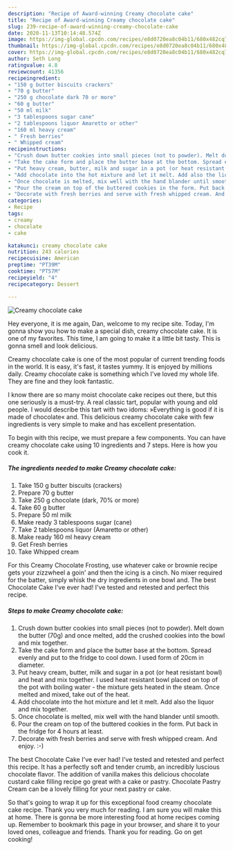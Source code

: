 ```yaml
---
description: "Recipe of Award-winning Creamy chocolate cake"
title: "Recipe of Award-winning Creamy chocolate cake"
slug: 239-recipe-of-award-winning-creamy-chocolate-cake
date: 2020-11-13T10:14:48.574Z
image: https://img-global.cpcdn.com/recipes/e8d0720ea8c04b11/680x482cq70/creamy-chocolate-cake-recipe-main-photo.jpg
thumbnail: https://img-global.cpcdn.com/recipes/e8d0720ea8c04b11/680x482cq70/creamy-chocolate-cake-recipe-main-photo.jpg
cover: https://img-global.cpcdn.com/recipes/e8d0720ea8c04b11/680x482cq70/creamy-chocolate-cake-recipe-main-photo.jpg
author: Seth Long
ratingvalue: 4.8
reviewcount: 41356
recipeingredient:
- "150 g butter biscuits crackers"
- "70 g butter"
- "250 g chocolate dark 70 or more"
- "60 g butter"
- "50 ml milk"
- "3 tablespoons sugar cane"
- "2 tablespoons liquor Amaretto or other"
- "160 ml heavy cream"
- " Fresh berries"
- " Whipped cream"
recipeinstructions:
- "Crush down butter cookies into small pieces (not to powder). Melt down the butter (70g) and once melted, add the crushed cookies into the bowl and mix together."
- "Take the cake form and place the butter base at the bottom. Spread evenly and put to the fridge to cool down. I used form of 20cm in diameter."
- "Put heavy cream, butter, milk and sugar in a pot (or heat resistant bowl) and heat and mix together. I used heat resistant bowl placed on top of the pot with boiling water - the mixture gets heated in the steam. Once melted and mixed, take out of the heat."
- "Add chocolate into the hot mixture and let it melt. Add also the liquor and mix together."
- "Once chocolate is melted, mix well with the hand blander until smooth."
- "Pour the cream on top of the buttered cookies in the form. Put back in the fridge for 4 hours at least."
- "Decorate with fresh berries and serve with fresh whipped cream. And enjoy. :-)"
categories:
- Recipe
tags:
- creamy
- chocolate
- cake

katakunci: creamy chocolate cake 
nutrition: 243 calories
recipecuisine: American
preptime: "PT39M"
cooktime: "PT57M"
recipeyield: "4"
recipecategory: Dessert

---
```



![Creamy chocolate cake](https://img-global.cpcdn.com/recipes/e8d0720ea8c04b11/680x482cq70/creamy-chocolate-cake-recipe-main-photo.jpg)

Hey everyone, it is me again, Dan, welcome to my recipe site. Today, I'm gonna show you how to make a special dish, creamy chocolate cake. It is one of my favorites. This time, I am going to make it a little bit tasty. This is gonna smell and look delicious.

Creamy chocolate cake is one of the most popular of current trending foods in the world. It is easy, it's fast, it tastes yummy. It is enjoyed by millions daily. Creamy chocolate cake is something which I've loved my whole life. They are fine and they look fantastic.

I know there are so many moist chocolate cake recipes out there, but this one seriously is a must-try. A real classic tart, popular with young and old people. I would describe this tart with two idoms: »Everything is good if it is made of chocolate« and. This delicious creamy chocolate cake with few ingredients is very simple to make and has excellent presentation.


To begin with this recipe, we must prepare a few components. You can have creamy chocolate cake using 10 ingredients and 7 steps. Here is how you cook it.

<!--inarticleads1-->

##### The ingredients needed to make Creamy chocolate cake:

1. Take 150 g butter biscuits (crackers)
1. Prepare 70 g butter
1. Take 250 g chocolate (dark, 70% or more)
1. Take 60 g butter
1. Prepare 50 ml milk
1. Make ready 3 tablespoons sugar (cane)
1. Take 2 tablespoons liquor (Amaretto or other)
1. Make ready 160 ml heavy cream
1. Get  Fresh berries
1. Take  Whipped cream


For this Creamy Chocolate Frosting, use whatever cake or brownie recipe gets your zizzwheel a goin&#39; and then the icing is a cinch. No mixer required for the batter, simply whisk the dry ingredients in one bowl and. The best Chocolate Cake I&#39;ve ever had! I&#39;ve tested and retested and perfect this recipe. 

<!--inarticleads2-->

##### Steps to make Creamy chocolate cake:

1. Crush down butter cookies into small pieces (not to powder). Melt down the butter (70g) and once melted, add the crushed cookies into the bowl and mix together.
1. Take the cake form and place the butter base at the bottom. Spread evenly and put to the fridge to cool down. I used form of 20cm in diameter.
1. Put heavy cream, butter, milk and sugar in a pot (or heat resistant bowl) and heat and mix together. I used heat resistant bowl placed on top of the pot with boiling water - the mixture gets heated in the steam. Once melted and mixed, take out of the heat.
1. Add chocolate into the hot mixture and let it melt. Add also the liquor and mix together.
1. Once chocolate is melted, mix well with the hand blander until smooth.
1. Pour the cream on top of the buttered cookies in the form. Put back in the fridge for 4 hours at least.
1. Decorate with fresh berries and serve with fresh whipped cream. And enjoy. :-)


The best Chocolate Cake I&#39;ve ever had! I&#39;ve tested and retested and perfect this recipe. It has a perfectly soft and tender crumb, an incredibly luscious chocolate flavor. The addition of vanilla makes this delicious chocolate custard cake filling recipe go great with a cake or pastry. Chocolate Pastry Cream can be a lovely filling for your next pastry or cake. 

So that's going to wrap it up for this exceptional food creamy chocolate cake recipe. Thank you very much for reading. I am sure you will make this at home. There is gonna be more interesting food at home recipes coming up. Remember to bookmark this page in your browser, and share it to your loved ones, colleague and friends. Thank you for reading. Go on get cooking!

